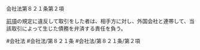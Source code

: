 会社法第８２１条第２項

[前項](会社法＿＿＿＿第８２１条第１項)の規定に違反して取引をした者は、相手方に対し、外国会社と連帯して、当該取引によって生じた債務を弁済する責任を負う。

#会社法
#会社法/第８２１条
#会社法/第８２１条/第２項
